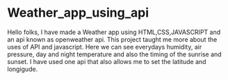 # Weather_app_using_api

Hello folks, 
I have made a Weather app using HTML,CSS,JAVASCRIPT and an api known as openweather api. This project taught me more about the uses of API and javascript. Here we can see everydays humidity, air pressure, day and night temperature and also the timing of the sunrise and sunset. 
I have used one api that also allows me to set the latitude and longigude.

